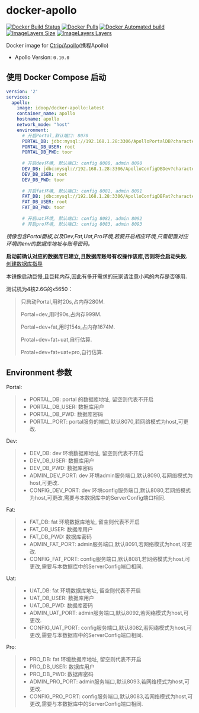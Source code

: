 # docker-apollo

[![Docker Build Status](https://img.shields.io/docker/build/idoop/docker-apollo.svg)](https://hub.docker.com/r/idoop/docker-apollo/)
[![Docker Pulls](https://img.shields.io/docker/pulls/idoop/docker-apollo.svg)](https://hub.docker.com/r/idoop/docker-apollo/)
[![Docker Automated build](https://img.shields.io/docker/automated/idoop/docker-apollo.svg)](https://hub.docker.com/r/idoop/docker-apollo/)
[![ImageLayers Size](https://img.shields.io/imagelayers/image-size/idoop/docker-apollo/latest.svg)](https://hub.docker.com/r/idoop/docker-apollo/)
[![ImageLayers Layers](https://img.shields.io/imagelayers/layers/idoop/docker-apollo/latest.svg)](https://hub.docker.com/r/idoop/docker-apollo/)

Docker image for [Ctrip/Apollo](https://github.com/ctripcorp/apollo)(携程Apollo)
- Apollo Version: `0.10.0`

## 使用 Docker Compose 启动

``` yaml
version: '2'
services:
  apollo:
    image: idoop/docker-apollo:latest
    container_name: apollo
    hostname: apollo
    network_mode: "host"
    environment:
      # 开启Portal,默认端口: 8070
      PORTAL_DB: jdbc:mysql://192.168.1.28:3306/ApolloPortalDB?characterEncoding=utf8
      PORTAL_DB_USER: root
      PORTAL_DB_PWD: toor
      
      # 开启dev环境, 默认端口: config 8080, admin 8090
      DEV_DB: jdbc:mysql://192.168.1.28:3306/ApolloConfigDBDev?characterEncoding=utf8
      DEV_DB_USER: root
      DEV_DB_PWD: toor
      
      # 开启fat环境, 默认端口: config 8081, admin 8091
      FAT_DB: jdbc:mysql://192.168.1.28:3306/ApolloConfigDBFat?characterEncoding=utf8
      FAT_DB_USER: root
      FAT_DB_PWD: toor
      
      # 开启uat环境, 默认端口: config 8082, admin 8092
      # 开启pro环境, 默认端口: config 8083, admin 8093
```

*镜像包含Portal面板,以及Dev,Fat,Uat,Pro环境,若要开启相应环境,只需配置对应环境的env的数据库地址与账号密码。*

**启动前确认对应的数据库已建立,且数据库账号有权操作该库,否则将会启动失败.**[创建数据库指导](https://github.com/ctripcorp/apollo/wiki/%E5%88%86%E5%B8%83%E5%BC%8F%E9%83%A8%E7%BD%B2%E6%8C%87%E5%8D%97#21-%E5%88%9B%E5%BB%BA%E6%95%B0%E6%8D%AE%E5%BA%93)

本镜像启动巨慢,且巨耗内存,因此有多开需求的玩家请注意小鸡的内存是否够用. 

测试机为4核2.6G的x5650：

> 只启动Portal,用时20s,占内存280M.
>
> Portal+dev,用时90s,占内存999M.
>
> Portal+dev+fat,用时154s,占内存1674M.
>
> Protal+dev+fat+uat,自行估算.
>
> Protal+dev+fat+uat+pro,自行估算.

## Environment 参数

Portal:
> - PORTAL_DB: portal 的数据库地址, 留空则代表不开启
> - PORTAL_DB_USER: 数据库用户
> - PORTAL_DB_PWD: 数据库密码
> - PORTAL_PORT: portal服务的端口,默认8070,若网络模式为host,可更改.

Dev:
> - DEV_DB: dev 环境数据库地址, 留空则代表不开启
> - DEV_DB_USER: 数据库用户
> - DEV_DB_PWD: 数据库密码
> - ADMIN_DEV_PORT: dev 环境admin服务端口,默认8090,若网络模式为host,可更改.
> - CONFIG_DEV_PORT: dev 环境config服务端口,默认8080,若网络模式为host,可更改,需要与本数据库中的ServerConfig端口相同.

Fat:
> - FAT_DB: fat 环境数据库地址, 留空则代表不开启
> - FAT_DB_USER: 数据库用户
> - FAT_DB_PWD: 数据库密码
> - ADMIN_FAT_PORT: admin服务端口,默认8091,若网络模式为host,可更改.
> - CONFIG_FAT_PORT: config服务端口,默认8081,若网络模式为host,可更改,需要与本数据库中的ServerConfig端口相同.

Uat:
> - UAT_DB: fat 环境数据库地址, 留空则代表不开启
> - UAT_DB_USER: 数据库用户
> - UAT_DB_PWD: 数据库密码
> - ADMIN_UAT_PORT: admin服务端口,默认8092,若网络模式为host,可更改.
> - CONFIG_UAT_PORT: config服务端口,默认8082,若网络模式为host,可更改,需要与本数据库中的ServerConfig端口相同.

Pro:
> - PRO_DB: fat 环境数据库地址, 留空则代表不开启
> - PRO_DB_USER: 数据库用户
> - PRO_DB_PWD: 数据库密码
> - ADMIN_PRO_PORT: admin服务端口,默认8093,若网络模式为host,可更改.
> - CONFIG_PRO_PORT: config服务端口,默认8083,若网络模式为host,可更改,需要与本数据库中的ServerConfig端口相同.
